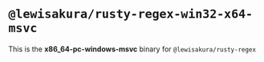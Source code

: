 # `@lewisakura/rusty-regex-win32-x64-msvc`

This is the **x86_64-pc-windows-msvc** binary for `@lewisakura/rusty-regex`
